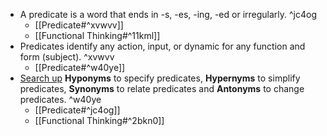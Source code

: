 - A predicate is a word that ends in -s, -es, -ing, -ed or irregularly. ^jc4og
    - [[Predicate#^xvwvv]]
    - [[Functional Thinking#^11kml]]
- Predicates identify any action, input, or dynamic for any function and form (subject). ^xvwvv
	- [[Predicate#^w40ye]]
- [Search up](http://www.sinonimkata.com/) **Hyponyms** to specify predicates, **Hypernyms** to simplify predicates, **Synonyms** to relate predicates and **Antonyms** to change predicates. ^w40ye
    - [[Predicate#^jc4og]]
    - [[Functional Thinking#^2bkn0]]